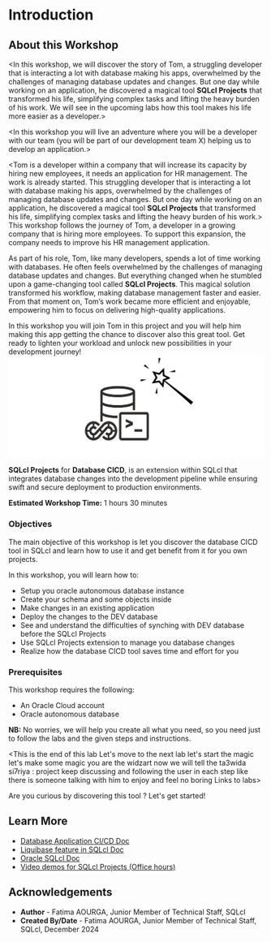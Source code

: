 # Introduction

## About this Workshop

<In this workshop, we will discover the story of Tom, a struggling developer that is interacting a lot with database making his apps, overwhelmed by the challenges of managing database updates and changes. But one day while working on an application, he discovered a magical tool **SQLcl Projects** that transformed his life, simplifying complex tasks and lifting the heavy burden of his work. We will see in the upcoming labs how this tool makes his life more easier as a developer.>

<You will join Tom to help him making and finishing his app and discover this magical tool by yourself.>
<In this workshop you will use In-Database JavaScript feature available in Oracle Database 23ai. You will create a quick application from a Spreadsheet and then extend the application using Server-Side JavaScript instead of PL/SQL. Next, you will learn how to load external JavaScript modules and leverage some of the useful libraries in your APEX application.>

<In this workshop you will live an adventure where you will be a developer with our team (you will be part of our development team X) helping us to develop an application.>

<Tom is a developer within a company that will increase its capacity by hiring new employees, it needs an application for HR management. The work is  already started. This struggling developer that is interacting a lot with database making his apps, overwhelmed by the challenges of managing database updates and changes. But one day while working on an application, he discovered a magical tool **SQLcl Projects** that transformed his life, simplifying complex tasks and lifting the heavy burden of his work.>
This workshop follows the journey of Tom, a developer in a growing company that is hiring more employees. To support this expansion, the company needs to improve his HR management application.

As part of his role, Tom, like many developers, spends a lot of time working with databases. He often feels overwhelmed by the challenges of managing database updates and changes. But everything changed when he stumbled upon a game-changing tool <discovered a tool>called **SQLcl Projects**. This magical solution transformed his workflow<simplified his tasks>, making database management faster and easier. From that moment on, Tom’s work became more efficient and enjoyable, empowering him to focus on delivering high-quality applications.

In this workshop you will join Tom in this project and you will help him making this app getting the chance to discover also this great tool. Get ready to lighten your workload and unlock new possibilities in your development journey!
![Image for SQLcl Projects logo and Harry Potter](./../introduction/images/sqlcl-projects-logo.png " ")

**SQLcl Projects** for **Database CICD**, is an extension within SQLcl that integrates database changes into the development pipeline while ensuring swift and secure deployment to production environments.

**Estimated Workshop Time:** 1 hours 30 minutes

### **Objectives**

The main objective of this workshop is let you discover the database CICD tool in SQLcl and learn how to use it and get benefit from it for you own projects.

In this workshop, you will learn how to:

* Setup you oracle autonomous database instance
* Create your schema and some objects inside
* Make changes in an existing application
* Deploy the changes to the DEV database
* See and understand the difficulties of synching with DEV database before the SQLcl Projects
* Use SQLcl Projects extension to manage you database changes
* Realize how the database CICD tool saves time and effort for you

### **Prerequisites**

This workshop requires the following:

* An Oracle Cloud account
* Oracle autonomous database

**NB:** No worries, we will help you create all what you need, so you need just to follow the labs and the given steps and instructions.

<This is the end of this lab
Let's move to the next lab
let's start the magic
let's make some magic
you are the widzart
now we will tell the ta3wida si7riya : project
keep discussing and following the user in each step like there is someone talking with him to enjoy and feel no boring
Links to labs>

Are you curious by discovering this tool ? Let's get started!

## Learn More

* [Database Application CI/CD Doc](https://docs.oracle.com/en/database/oracle/sql-developer-command-line/24.3/sqcug/database-application-ci-cd.html#GUID-6A942F42-A365-4FF2-9D05-6DC2A0740D24)
* [Liquibase feature in SQLcl Doc](https://docs.oracle.com/en/database/oracle/sql-developer-command-line/24.3/sqcug/using-liquibase.html)
* [Oracle SQLcl Doc](https://docs.oracle.com/en/database/oracle/sql-developer-command-line/24.3/sqcug/working-sqlcl.html)
* [Video demos for SQLcl Projects (Office hours)](https://docs.oracle.com/en/database/oracle/sql-developer-command-line/24.3/sqcug/working-sqlcl.html)

## Acknowledgements

* **Author** - Fatima AOURGA, Junior Member of Technical Staff, SQLcl
* **Created By/Date** - Fatima AOURGA, Junior Member of Technical Staff, SQLcl, December 2024